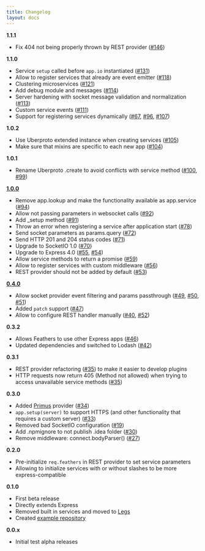 ```yaml
---
title: Changelog
layout: docs
---
```


__1.1.1__

- Fix 404 not being properly thrown by REST provider ([#146](https://github.com/feathersjs/feathers/pull/146))

__1.1.0__

- Service `setup` called before `app.io` instantiated ([#131](https://github.com/feathersjs/feathers/issues/131))
- Allow to register services that already are event emitter ([#118](https://github.com/feathersjs/feathers/issues/118))
- Clustering microservices ([#121](https://github.com/feathersjs/feathers/issues/121))
- Add debug module and messages ([#114](https://github.com/feathersjs/feathers/issues/114))
- Server hardening with socket message validation and normalization ([#113](https://github.com/feathersjs/feathers/issues/113))
- Custom service events ([#111](https://github.com/feathersjs/feathers/issues/111))
- Support for registering services dynamically ([#67](https://github.com/feathersjs/feathers/issues/67), [#96](https://github.com/feathersjs/feathers/issues/96), [#107](https://github.com/feathersjs/feathers/issues/107))

__1.0.2__

- Use Uberproto extended instance when creating services ([#105](https://github.com/feathersjs/feathers/pull/105))
- Make sure that mixins are specific to each new app ([#104](https://github.com/feathersjs/feathers/pull/104))

__1.0.1__

- Rename Uberproto .create to avoid conflicts with service method ([#100](https://github.com/feathersjs/feathers/pull/100), [#99](https://github.com/feathersjs/feathers/issues/99))

__[1.0.0](https://github.com/feathersjs/feathers/issues?q=milestone%3A1.0.0)__

- Remove app.lookup and make the functionality available as app.service ([#94](https://github.com/feathersjs/feathers/pull/94))
- Allow not passing parameters in websocket calls ([#92](https://github.com/feathersjs/feathers/pull/91))
- Add _setup method ([#91](https://github.com/feathersjs/feathers/pull/91))
- Throw an error when registering a service after application start ([#78](https://github.com/feathersjs/feathers/pull/78))
- Send socket parameters as params.query ([#72](https://github.com/feathersjs/feathers/pull/72))
- Send HTTP 201 and 204 status codes ([#71](https://github.com/feathersjs/feathers/pull/71))
- Upgrade to SocketIO 1.0 ([#70](https://github.com/feathersjs/feathers/pull/70))
- Upgrade to Express 4.0 ([#55](https://github.com/feathersjs/feathers/pull/55), [#54](https://github.com/feathersjs/feathers/issues/54))
- Allow service methods to return a promise ([#59](https://github.com/feathersjs/feathers/pull/59))
- Allow to register services with custom middleware ([#56](https://github.com/feathersjs/feathers/pull/56))
- REST provider should not be added by default ([#53](https://github.com/feathersjs/feathers/issues/53))

__[0.4.0](https://github.com/feathersjs/feathers/issues?q=milestone%3A0.4.0)__

- Allow socket provider event filtering and params passthrough ([#49](https://github.com/feathersjs/feathers/pull/49), [#50](https://github.com/feathersjs/feathers/pull/50), [#51](https://github.com/feathersjs/feathers/pull/51))
- Added `patch` support ([#47](https://github.com/feathersjs/feathers/pull/47))
- Allow to configure REST handler manually ([#40](https://github.com/feathersjs/feathers/issues/40), [#52](https://github.com/feathersjs/feathers/pull/52))


__0.3.2__

- Allows Feathers to use other Express apps ([#46](https://github.com/feathersjs/feathers/pull/46))
- Updated dependencies and switched to Lodash ([#42](https://github.com/feathersjs/feathers/pull/42))

__0.3.1__

- REST provider refactoring ([#35](https://github.com/feathersjs/feathers/pull/35)) to make it easier to develop plugins
- HTTP requests now return 405 (Method not allowed) when trying to access unavailable service methods ([#35](https://github.com/feathersjs/feathers/pull/35))

__0.3.0__

- Added [Primus](https://github.com/primus/primus) provider ([#34](https://github.com/feathersjs/feathers/pull/34))
- `app.setup(server)` to support HTTPS (and other functionality that requires a custom server) ([#33](https://github.com/feathersjs/feathers/pull/33))
- Removed bad SocketIO configuration ([#19](https://github.com/feathersjs/feathers/issues/19))
- Add .npmignore to not publish .idea folder ([#30](https://github.com/feathersjs/feathers/issues/30))
- Remove middleware: connect.bodyParser() ([#27](https://github.com/feathersjs/feathers/pull/27))

__0.2.0__

- Pre-initialize `req.feathers` in REST provider to set service parameters
- Allowing to initialize services with or without slashes to be more express-compatible

__0.1.0__

- First beta release
- Directly extends Express
- Removed built in services and moved to [Legs](https://github.com/feathersjs/legs)
- Created [example repository](https://github.com/feathersjs/examples)

__0.0.x__

- Initial test alpha releases
